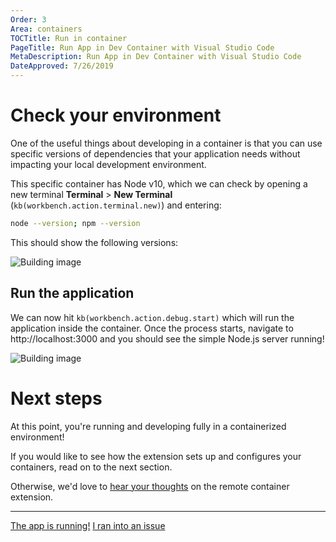 ```yaml
---
Order: 3
Area: containers
TOCTitle: Run in container
PageTitle: Run App in Dev Container with Visual Studio Code
MetaDescription: Run App in Dev Container with Visual Studio Code
DateApproved: 7/26/2019
---
```

# Check your environment

One of the useful things about developing in a container is that you can use specific versions of dependencies that your application needs without impacting your local development environment.

This specific container has Node v10, which we can check by opening a new terminal **Terminal** > **New Terminal** (`kb(workbench.action.terminal.new)`) and entering:

```bash
node --version; npm --version
```

This should show the following versions:

![Building image](images/containers/version-check.png)

## Run the application

We can now hit `kb(workbench.action.debug.start)` which will run the application inside the container. Once the process starts, navigate to http://localhost:3000 and you should see the simple Node.js server running!

![Building image](images/containers/hello-remote-world.png)

# Next steps

At this point, you're running and developing fully in a containerized environment!

If you would like to see how the extension sets up and configures your containers, read on to the next section.

Otherwise, we'd love to [hear your thoughts](https://www.research.net/r/remoteContainerFeedback) on the remote container extension.

----

<a class="tutorial-next-btn" href="/remote-tutorials/containers/how-it-works">The app is running!</a>
<a class="tutorial-feedback-btn" onclick="reportIssue('remote-tutorials-containers', 'run-in-container')" href="javascript:void(0)">I ran into an issue</a>
